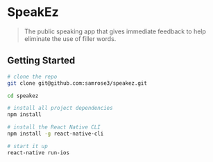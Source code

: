 # SpeakEz

> The public speaking app that gives immediate feedback to help eliminate the use of filler words.

## Getting Started
```bash
# clone the repo
git clone git@github.com:samrose3/speakez.git

cd speakez

# install all project dependencies
npm install

# install the React Native CLI
npm install -g react-native-cli

# start it up
react-native run-ios
```
